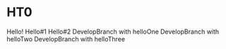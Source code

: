 # HT0
Hello!
Hello#1
Hello#2
DevelopBranch with helloOne
DevelopBranch with helloTwo
DevelopBranch with helloThree